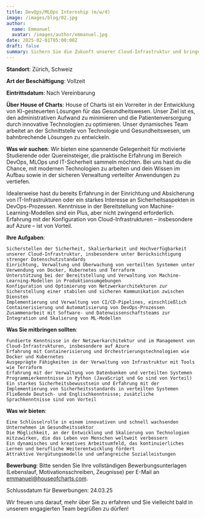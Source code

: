 ```yaml
---
title: DevOps/MLOps Internship (m/w/d)
image: /images/blog/02.jpg
author:
  name: Emmanuel
  avatar: /images/author/emmanuel.jpg
date: 2025-02-01T05:00:00Z
draft: false
summary: Sichern Sie die Zukunft unserer Cloud-Infrastruktur und bringen Sie Ihre DevOps-Fähigkeiten auf die nächste Stufe. Werden Sie Teil unseres Teams und gestalten Sie sichere, skalierbare und innovative Lösungen für das Gesundheitswesen!
---
```


**Standort**: Zürich, Schweiz

**Art der Beschäftigung**: Vollzeit

**Eintrittsdatum**: Nach Vereinbarung

**Über House of Charts**:
House of Charts ist ein Vorreiter in der Entwicklung von KI-gesteuerten Lösungen für das Gesundheitswesen. Unser Ziel ist es, den administrativen Aufwand zu minimieren und die Patientenversorgung durch innovative Technologien zu optimieren. Unser dynamisches Team arbeitet an der Schnittstelle von Technologie und Gesundheitswesen, um bahnbrechende Lösungen zu entwickeln.

**Was wir suchen**:
Wir bieten eine spannende Gelegenheit für motivierte Studierende oder Quereinsteiger, die praktische Erfahrung im Bereich DevOps, MLOps und IT-Sicherheit sammeln möchten. Bei uns hast du die Chance, mit modernen Technologien zu arbeiten und dein Wissen im Aufbau sowie in der sicheren Verwaltung verteilter Anwendungen zu vertiefen.

Idealerweise hast du bereits Erfahrung in der Einrichtung und Absicherung von IT-Infrastrukturen oder ein starkes Interesse an Sicherheitsaspekten in DevOps-Prozessen. Kenntnisse in der Bereitstellung von Machine-Learning-Modellen sind ein Plus, aber nicht zwingend erforderlich. Erfahrung mit der Konfiguration von Cloud-Infrastrukturen – insbesondere auf Azure – ist von Vorteil.

**Ihre Aufgaben**:

    Sicherstellen der Sicherheit, Skalierbarkeit und Hochverfügbarkeit unserer Cloud-Infrastruktur, insbesondere unter Berücksichtigung strenger Datenschutzstandards
    Einrichtung, Verwaltung und Überwachung von verteilten Systemen unter Verwendung von Docker, Kubernetes und Terraform
    Unterstützung bei der Bereitstellung und Verwaltung von Machine-Learning-Modellen in Produktionsumgebungen
    Konfiguration und Optimierung von Netzwerkarchitekturen zur Sicherstellung einer stabilen und sicheren Kommunikation zwischen Diensten
    Implementierung und Verwaltung von CI/CD-Pipelines, einschließlich Containerisierung und Automatisierung von DevOps-Prozessen
    Zusammenarbeit mit Software- und Datenwissenschaftsteams zur Integration und Skalierung von ML-Modellen

**Was Sie mitbringen sollten**:

    Fundierte Kenntnisse in der Netzwerkarchitektur und im Management von Cloud-Infrastrukturen, insbesondere auf Azure
    Erfahrung mit Containerisierung und Orchestrierungstechnologien wie Docker und Kubernetes
    Ausgeprägte Fähigkeiten in der Verwaltung von Infrastruktur mit Tools wie Terraform
    Erfahrung mit der Verwaltung von Datenbanken und verteilten Systemen
    Programmierkenntnisse in Python (JavaScript und Go sind von Vorteil)
    Ein starkes Sicherheitsbewusstsein und Erfahrung mit der Implementierung von Sicherheitsstandards in verteilten Systemen
    Fließende Deutsch- und Englischkenntnisse; zusätzliche Sprachkenntnisse sind von Vorteil

**Was wir bieten**:

    Eine Schlüsselrolle in einem innovativen und schnell wachsenden Unternehmen im Gesundheitssektor
    Die Möglichkeit, an der Entwicklung und Skalierung von Technologien mitzuwirken, die das Leben von Menschen weltweit verbessern
    Ein dynamisches und kreatives Arbeitsumfeld, das kontinuierliches Lernen und berufliche Weiterentwicklung fördert
    Attraktive Vergütungsmodelle und umfangreiche Sozialleistungen

**Bewerbung**:
Bitte senden Sie Ihre vollständigen Bewerbungsunterlagen (Lebenslauf, Motivationsschreiben, Zeugnisse) per E-Mail an emmanuel@houseofcharts.com.

Schlussdatum für Bewerbungen: 24.03.25

Wir freuen uns darauf, mehr über Sie zu erfahren und Sie vielleicht bald in unserem engagierten Team begrüßen zu dürfen!
